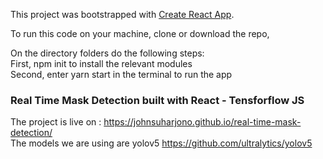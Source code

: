This project was bootstrapped with [Create React App](https://github.com/facebook/create-react-app).

To run this code on your machine, clone or download the repo,

On the directory folders do the following steps:<br/>
First, npm init to install the relevant modules<br/>
Second, enter yarn start in the terminal to run the app

### Real Time Mask Detection built with React - Tensforflow JS

The project is live on :
https://johnsuharjono.github.io/real-time-mask-detection/ <br/>
The models we are using are yolov5
https://github.com/ultralytics/yolov5
